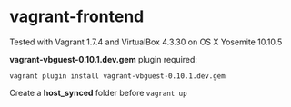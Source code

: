 # vagrant-frontend

Tested with Vagrant 1.7.4 and VirtualBox 4.3.30 on OS X Yosemite 10.10.5

**vagrant-vbguest-0.10.1.dev.gem** plugin required:

    vagrant plugin install vagrant-vbguest-0.10.1.dev.gem

Create a **host_synced** folder before `vagrant up`
